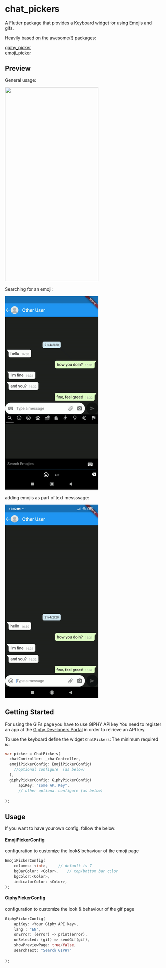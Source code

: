 # chat_pickers

A Flutter package that provides a Keyboard widget for using Emojis and gifs.

Heavily based on the awesome(!) packages:

[giphy_picker](https://pub.dev/packages/giphy_picker)<br>
[emoji_picker](https://pub.dev/packages/emoji_picker)

## Preview
General usage:

<img src="/gifs/general.gif" width="300" height="624"/>

Searching for an emoji:

<img src="/gifs/search_emoji.gif" width="300" height="624"/>

adding emojis as part of text messssage:

<img src="/gifs/add_emoji_in_text.gif" width="300" height="624"/>

## Getting Started

For using the GIFs page you have to use GIPHY API key
You need to register an app at the [Giphy Developers Portal](https://developers.giphy.com/) in order to retrieve an API key.


To use the keyboard define the widget `ChatPickers`:
The minimum required is:
```dart
var picker = ChatPickers(
  chatController: _chatController,
  emojiPickerConfig: EmojiPickerConfig(
    //optional configure  (as below)
  ),
  giphyPickerConfig: GiphyPickerConfig(
      apiKey: "some API Key",
      // other optional configure (as below)
      
);
```

## Usage
If you want to have your own config, follow the below:

#### EmojiPickerConfig
configuration to customize the look& behaviour of the emoji page
```dart
EmojiPickerConfig(
    columns: <int>,     // default is 7
    bgBarColor: <Color>,    // top/bottom bar color
    bgColor:<Color>,
    indicatorColor: <Color>,
);
```

#### GiphyPickerConfig
configuration to customize the look & behaviour of the gif page
```dart
GiphyPickerConfig(
    apiKey: <Your Giphy API key>,
    lang : "EN",
    onError: (error) => print(error),
    onSelected: (gif) => sendGif(gif),
    showPreviewPage: true/false,
    searchText: "Search GIPHY"
   
);
```